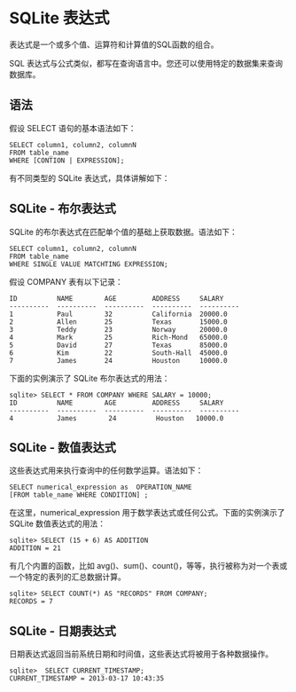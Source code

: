 
# SQLite 表达式

表达式是一个或多个值、运算符和计算值的SQL函数的组合。

SQL 表达式与公式类似，都写在查询语言中。您还可以使用特定的数据集来查询数据库。

## 语法

假设 SELECT 语句的基本语法如下：

```
SELECT column1, column2, columnN 
FROM table_name 
WHERE [CONTION | EXPRESSION];

```

有不同类型的 SQLite 表达式，具体讲解如下：

## SQLite - 布尔表达式

SQLite 的布尔表达式在匹配单个值的基础上获取数据。语法如下：

```
SELECT column1, column2, columnN 
FROM table_name 
WHERE SINGLE VALUE MATCHTING EXPRESSION;

```

假设 COMPANY 表有以下记录：

```
ID          NAME        AGE         ADDRESS     SALARY
----------  ----------  ----------  ----------  ----------
1           Paul        32          California  20000.0
2           Allen       25          Texas       15000.0
3           Teddy       23          Norway      20000.0
4           Mark        25          Rich-Mond   65000.0
5           David       27          Texas       85000.0
6           Kim         22          South-Hall  45000.0
7           James       24          Houston     10000.0

```

下面的实例演示了 SQLite 布尔表达式的用法：

```
sqlite> SELECT * FROM COMPANY WHERE SALARY = 10000;
ID          NAME        AGE         ADDRESS     SALARY
----------  ----------  ----------  ----------  ----------
4           James        24          Houston   10000.0

```

## SQLite - 数值表达式

这些表达式用来执行查询中的任何数学运算。语法如下：

```
SELECT numerical_expression as  OPERATION_NAME
[FROM table_name WHERE CONDITION] ;

```

在这里，numerical_expression 用于数学表达式或任何公式。下面的实例演示了 SQLite 数值表达式的用法：

```
sqlite> SELECT (15 + 6) AS ADDITION
ADDITION = 21

```

有几个内置的函数，比如 avg()、sum()、count()，等等，执行被称为对一个表或一个特定的表列的汇总数据计算。

```
sqlite> SELECT COUNT(*) AS "RECORDS" FROM COMPANY; 
RECORDS = 7

```

## SQLite - 日期表达式

日期表达式返回当前系统日期和时间值，这些表达式将被用于各种数据操作。

```
sqlite>  SELECT CURRENT_TIMESTAMP;
CURRENT_TIMESTAMP = 2013-03-17 10:43:35

```

